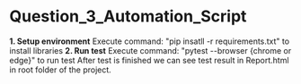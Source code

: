 # Question_3_Automation_Script
**1. Setup environment**
Execute command: "pip insatll -r requirements.txt" to install libraries
**2.  Run test**
Execute command: "pytest --browser {chrome or edge}" to run test
After test is finished we can see test result in Report.html in root folder of the project.
